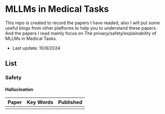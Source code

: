 # MLLMs in Medical Tasks

This repo is created to record the papers I have readed, also I will put some useful blogs from other platforms to help you to understand these papers. And the papers I read mainly focus on The privacy/safety/explainability of MLLMs in Medical Tasks.

* Last update: 10/8/2024

## List
### Safety
#### Hallucination
| Paper | Key Words | Published | 
|:-------|:-------|:-------|
|  |  |  |


